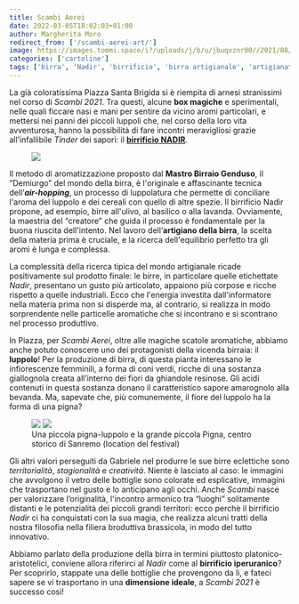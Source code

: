 ```yaml
---
title: Scambi Aerei
date: 2022-03-05T18:02:03+01:00
author: Margherita Moro
redirect_from: ['/scambi-aerei-art/']
image: https://images.tommi.space/i?/uploads/j/b/u/jbuqxznr00//2021/08/28/20210828124115-4cecedc2-me.jpg
categories: ['cartoline']
tags: ['birra', 'Nadir', 'birrificio', 'birra artigianale', 'artigianato', 'air-hopping']
---
```


La già coloratissima Piazza Santa Brigida si è riempita di arnesi stranissimi nel corso di *Scambi 2021*. Tra questi, alcune **box magiche** e sperimentali, nelle quali ficcare nasi e mani per sentire da vicino aromi particolari, e mettersi nei panni dei piccoli luppoli che, nel corso della loro vita avventurosa, hanno la possibilità di fare incontri meravigliosi grazie all’infallibile *Tinder* dei sapori: il [**birrificio NADIR**](https://www.facebook.com/BirrificioNadir 'Birrificio NADIR su Facebook').

<figure>
	<img src='https://images.tommi.space/i?/uploads/j/b/u/jbuqxznr00//2021/08/28/20210828124115-4cecedc2-me.jpg' />
</figure>

Il metodo di aromatizzazione proposto dal **Mastro Birraio Genduso**, il “Demiurgo” del mondo della birra, è l'originale e affascinante tecnica dell’**<cite lang='en'>air-hopping</cite>**, un processo di luppolatura che permette di conciliare l'aroma del luppolo e dei cereali con quello di altre spezie. Il birrificio Nadir propone, ad esempio, birre all'ulivo, al basilico o alla lavanda. Ovviamente, la maestria del “creatore” che guida il processo è fondamentale per la buona riuscita dell'intento. Nel lavoro dell’**artigiano della birra**, la scelta della materia prima è cruciale, e la ricerca dell'equilibrio perfetto tra gli aromi è lunga e complessa.

La complessità della ricerca tipica del mondo artigianale ricade positivamente sul prodotto finale: le birre, in particolare quelle etichettate <cite>Nadir</cite>, presentano un gusto più articolato, appaiono più corpose e ricche rispetto a quelle industriali. Ecco che l'energia investita dall'informatore nella materia prima non si disperde ma, al contrario, si realizza in modo sorprendente nelle particelle aromatiche che si incontrano e si scontrano nel processo produttivo.

In Piazza, per *Scambi Aerei*, oltre alle magiche scatole aromatiche, abbiamo anche potuto conoscere uno dei protagonisti della vicenda birraia: il **luppolo**! Per la produzione di birra, di questa pianta interessano le infiorescenze femminili, a forma di coni verdi, ricche di una sostanza giallognola creata all’interno dei fiori da ghiandole resinose. Gli acidi contenuti in questa sostanza donano il caratteristico sapore amarognolo alla bevanda. Ma, sapevate che, più comunemente, il fiore del luppolo ha la forma di una pigna?


<figure>
	<img src='https://x.tommi.space/images/luppolo.jpg' />
	<img src='https://images.tommi.space/i?/uploads/j/b/u/jbuqxznr00//2021/08/26/20210826204037-0ab2f54e-me.jpg' />
	<figcaption>Una piccola pigna-luppolo e la grande piccola Pigna, centro storico di Sanremo (location del festival)</figcaption>
</figure>

Gli altri valori perseguiti da Gabriele nel produrre le sue birre eclettiche sono *territorialità*, *stagionalità* e *creatività*. Niente è lasciato al caso: le immagini che avvolgono il vetro delle bottiglie sono colorate ed esplicative, immagini che trasportano nel gusto e lo anticipano agli occhi. Anche *Scambi* nasce per valorizzare l’originalità, l'incontro armonico tra “luoghi” solitamente distanti e le potenzialità dei piccoli grandi territori: ecco perchè il birrificio <cite>Nadir</cite> ci ha conquistati con la sua magia, che realizza alcuni tratti della nostra filosofia nella filiera broduttiva brassicola, in modo del tutto innovativo.

Abbiamo parlato della produzione della birra in termini piuttosto platonico-aristotelici, conviene allora riferirci al <cite>Nadir</cite> come al **birrificio iperuranico**? Per scoprirlo, stappate una delle bottiglie che provengono da lì, e fateci sapere se vi trasportano in una **dimensione ideale**, a *Scambi 2021* è successo così!
